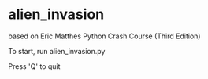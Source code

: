 # alien_invasion

based on Eric Matthes Python Crash Course (Third Edition)


To start, run alien_invasion.py

Press 'Q' to quit

